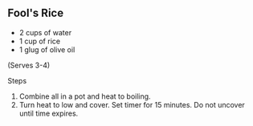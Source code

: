 ## Fool's Rice

- 2 cups of water
- 1 cup of rice
- 1 glug of olive oil

(Serves 3-4)

Steps

1. Combine all in a pot and heat to boiling.
2. Turn heat to low and cover. Set timer for 15 minutes. Do not uncover until time expires.